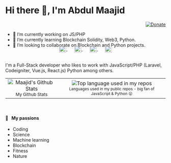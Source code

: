 <!--
**abdul-maajid/abdul-maajid** is a ✨ _special_ ✨ repository because its `README.md` (this file) appears on your GitHub profile.

Here are some ideas to get you started:

- 🔭 I’m currently working on ...
- 🌱 I’m currently learning ...
- 👯 I’m looking to collaborate on ...
- 🤔 I’m looking for help with ...
- 💬 Ask me about ...
- 📫 How to reach me: ...
- 😄 Pronouns: ...
- ⚡ Fun fact: ...
-->

# Hi there 👋, I'm Abdul Maajid

<div align="right">
  <a href="#">
    <img src="https://img.shields.io/badge/$-support-ff69b4.svg?style=flat" alt="Donate" />
  </a>
</div>

- 🔭 I’m currently working on JS/PHP
- 🌱 I’m currently learning Blockchain Solidity, Web3, Python.
- 👯 I’m looking to collaborate on Blockchain and Python projects.

<!-- <p align="center">
  <a href="https://aralroca.com">
    <img width="100" src="https://github.com/aralroca/aralroca.com/raw/master/public/images/logo.svg" alt="logo" />
  </a>
</p> -->

<p align="center" style="margin: -20px 0 30px">
   <a href="https://twitter.com/amaajid007" target="_blank" style='margin-right:10px'>
    <img align="center" src="https://cdn.jsdelivr.net/npm/simple-icons@3.0.1/icons/twitter.svg" alt="twitter" height="22px" width="22px" />
  </a>
  &nbsp;&nbsp;
  <a href="#" target="_blank" style='margin-right:10px'>
    <img align="center" src="https://cdn.jsdelivr.net/npm/simple-icons@3.0.1/icons/stackoverflow.svg" alt="stackoverflow" height="22px" width="22px" />
  </a>
  &nbsp;&nbsp;
  <a href="https://pk.linkedin.com/in/amaajid007/" target="_blank" style='margin-right:10px'>
    <img align="center" src="https://cdn.jsdelivr.net/npm/simple-icons@3.0.1/icons/linkedin.svg" alt="linkedin" height="22px" width="22px" />
  </a>
  &nbsp;&nbsp;
  <a href="mailto:amaajid@gmil.com" target="_blank">
    <img align="center" src="https://cdn.jsdelivr.net/npm/simple-icons@3.0.1/icons/protonmail.svg" alt="email" height="22px" width="22px" />
  </a>
</p>

I'm a Full-Stack developer who likes to work with JavaScript/PHP (Laravel, Codeigniter, Vue.js, React.js) Python among others. 

  <table align="center" border="0">
      <tr>
          <td>
           <div align="center">
                <img width="" src="https://github-readme-stats.vercel.app/api?username=abdul-maajid&show_icons=true&hide_border=true" alt="Maajid's Github Stats" />
              <br />
              <small align="center">My Github Stats</small>
            </div>
          </td>
        <td>
          <div align="center">
            <img width="" src="https://github-readme-stats.vercel.app/api/top-langs/?username=abdul-maajid&layout=compact&hide_title=1&card_width=300&hide_border=true" alt="Top language used in my repos" />
            <br />
            <small style="font-size:12px;" align="center">Languages used in my public repos - big fan of JavaScript & Python 😛</small>
          </div>
        </td>
      </tr>
  </table>

<br />

#### 🧡 &nbsp;&nbsp;My passions

* Coding
* Science 
* Machine learning
* Blockchain
* Fitness
* Nature

<!-- A few years ago I realized that I wanted to focus my efforts on being useful. For this reason, I'm trying to contribute more and more to open-source projects, helping people on Discus, StackOverflow, Spectrum, Github discussions... and creating useful content to be used by developers: libraries and articles. 

#### 📖 &nbsp;&nbsp;[aralroca.com](https://aralroca.com): Last 5 articles
 
* [Virtual Sommelier, text classifier in the browser](https://aralroca.com/blog/food-pairing-classifier) 
* [Next-translate - Version 1.0 Released](https://aralroca.com/blog/next-translate-1.0) 
* [Etiketai - speed up training your AI models with a free open source app](https://aralroca.com/blog/etiketai) 
* [GitHub action to publish your blog post to dev.to](https://aralroca.com/blog/ghaction-devto) 
* [Do all roads lead to Rome?](https://aralroca.com/blog/do-all-roads-lead-to-rome) -->


<!-- <a href="https://aralroca.us8.list-manage.com/subscribe/post?u=29d99171aa3f671bde658475a&id=9f1a0b31e3">
  <table align="right">
      <tr>
          <td>
            👉 &nbsp;&nbsp;Subscribe to the newsletter
          </td>
      </tr>
  </table>
</a> -->
